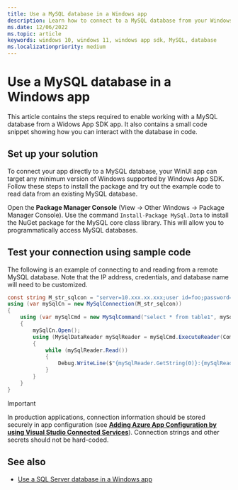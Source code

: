 ```yaml
---
title: Use a MySQL database in a Windows app
description: Learn how to connect to a MySQL database from your Windows App SDK app, and test your connection using sample code.
ms.date: 12/06/2022
ms.topic: article
keywords: windows 10, windows 11, windows app sdk, MySQL, database
ms.localizationpriority: medium
---
```


# Use a MySQL database in a Windows app

This article contains the steps required to enable working with a MySQL database from a Widows App SDK app. It also contains a small code snippet showing how you can interact with the database in code.

## Set up your solution

To connect your app directly to a MySQL database, your WinUI app can target any minimum version of Windows supported by Windows App SDK. Follow these steps to install the package and try out the example code to read data from an existing MySQL database.

Open the **Package Manager Console** (View -> Other Windows -> Package Manager Console). Use the command `Install-Package MySql.Data` to install the NuGet package for the MySQL core class library. This will allow you to programmatically access MySQL databases.

## Test your connection using sample code

The following is an example of connecting to and reading from a remote MySQL database. Note that the IP address, credentials, and database name will need to be customized.

``` csharp
const string M_str_sqlcon = "server=10.xxx.xx.xxx;user id=foo;password=bar;database=baz";
using (var mySqlCn = new MySqlConnection(M_str_sqlcon))
{
    using (var mySqlCmd = new MySqlCommand("select * from table1", mySqlCn))
    {
        mySqlCn.Open();
        using (MySqlDataReader mySqlReader = mySqlCmd.ExecuteReader(CommandBehavior.CloseConnection))
        {
            while (mySqlReader.Read())
            {
                Debug.WriteLine($"{mySqlReader.GetString(0)}:{mySqlReader.GetString(1)}");
            }
        }
    }
}
```

> [!IMPORTANT]
> In production applications, connection information should be stored securely in app configuration (see [**Adding Azure App Configuration by using Visual Studio Connected Services**](/visualstudio/azure/vs-azure-tools-connected-services-app-configuration)). Connection strings and other secrets should not be hard-coded.

## See also

- [Use a SQL Server database in a Windows app](sql-server-database.md)
